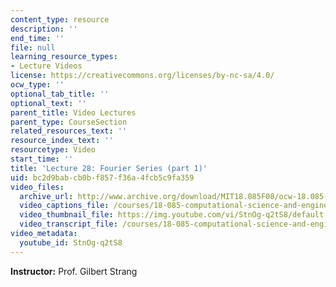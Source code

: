 ```yaml
---
content_type: resource
description: ''
end_time: ''
file: null
learning_resource_types:
- Lecture Videos
license: https://creativecommons.org/licenses/by-nc-sa/4.0/
ocw_type: ''
optional_tab_title: ''
optional_text: ''
parent_title: Video Lectures
parent_type: CourseSection
related_resources_text: ''
resource_index_text: ''
resourcetype: Video
start_time: ''
title: 'Lecture 28: Fourier Series (part 1)'
uid: bc2d9bab-cb0b-f857-f36a-4fcb5c9fa359
video_files:
  archive_url: http://www.archive.org/download/MIT18.085F08/ocw-18.085-f08-lec28_300k.mp4
  video_captions_file: /courses/18-085-computational-science-and-engineering-i-fall-2008/4130556738535b3c8886fcfafca1c88a_StnOg-q2tS8.vtt
  video_thumbnail_file: https://img.youtube.com/vi/StnOg-q2tS8/default.jpg
  video_transcript_file: /courses/18-085-computational-science-and-engineering-i-fall-2008/69a29b234f05d5de53bd088b4ca90ec9_StnOg-q2tS8.pdf
video_metadata:
  youtube_id: StnOg-q2tS8
---
```


**Instructor:** Prof. Gilbert Strang

